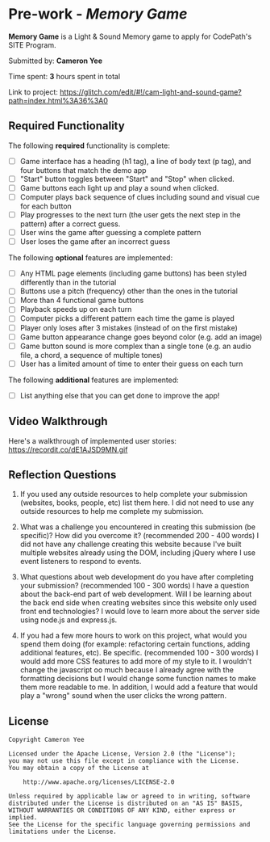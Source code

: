 # Pre-work - *Memory Game*

**Memory Game** is a Light & Sound Memory game to apply for CodePath's SITE Program.

Submitted by: **Cameron Yee**

Time spent: **3** hours spent in total

Link to project: https://glitch.com/edit/#!/cam-light-and-sound-game?path=index.html%3A36%3A0

## Required Functionality

The following **required** functionality is complete:

* [ ] Game interface has a heading (h1 tag), a line of body text (p tag), and four buttons that match the demo app
* [ ] "Start" button toggles between "Start" and "Stop" when clicked. 
* [ ] Game buttons each light up and play a sound when clicked. 
* [ ] Computer plays back sequence of clues including sound and visual cue for each button
* [ ] Play progresses to the next turn (the user gets the next step in the pattern) after a correct guess. 
* [ ] User wins the game after guessing a complete pattern
* [ ] User loses the game after an incorrect guess

The following **optional** features are implemented:

* [ ] Any HTML page elements (including game buttons) has been styled differently than in the tutorial
* [ ] Buttons use a pitch (frequency) other than the ones in the tutorial
* [ ] More than 4 functional game buttons
* [ ] Playback speeds up on each turn
* [ ] Computer picks a different pattern each time the game is played
* [ ] Player only loses after 3 mistakes (instead of on the first mistake)
* [ ] Game button appearance change goes beyond color (e.g. add an image)
* [ ] Game button sound is more complex than a single tone (e.g. an audio file, a chord, a sequence of multiple tones)
* [ ] User has a limited amount of time to enter their guess on each turn

The following **additional** features are implemented:

- [ ] List anything else that you can get done to improve the app!

## Video Walkthrough

Here's a walkthrough of implemented user stories:
https://recordit.co/dE1AJSD9MN.gif


## Reflection Questions
1. If you used any outside resources to help complete your submission (websites, books, people, etc) list them here. 
I did not need to use any outside resources to help me complete my submission. 

2. What was a challenge you encountered in creating this submission (be specific)? How did you overcome it? (recommended 200 - 400 words) 
I did not have any challenge creating this website because I've built multiple websites already using the DOM, including jQuery where I use event listeners to respond to events.

3. What questions about web development do you have after completing your submission? (recommended 100 - 300 words) 
I have a question about the back-end part of web development. Will I be learning about the back end side when creating websites since this website only used front end technologies? I would love to learn more about the server side using node.js and express.js.

4. If you had a few more hours to work on this project, what would you spend them doing (for example: refactoring certain functions, adding additional features, etc). Be specific. (recommended 100 - 300 words) 
I would add more CSS features to add more of my style to it. I wouldn't change the javascript oo much because I already agree with the formatting decisions but I would change some function names to make them more readable to me. In addition, I would add a feature that would play a "wrong" sound when the user clicks the wrong pattern. 



## License

    Copyright Cameron Yee

    Licensed under the Apache License, Version 2.0 (the "License");
    you may not use this file except in compliance with the License.
    You may obtain a copy of the License at

        http://www.apache.org/licenses/LICENSE-2.0

    Unless required by applicable law or agreed to in writing, software
    distributed under the License is distributed on an "AS IS" BASIS,
    WITHOUT WARRANTIES OR CONDITIONS OF ANY KIND, either express or implied.
    See the License for the specific language governing permissions and
    limitations under the License.
